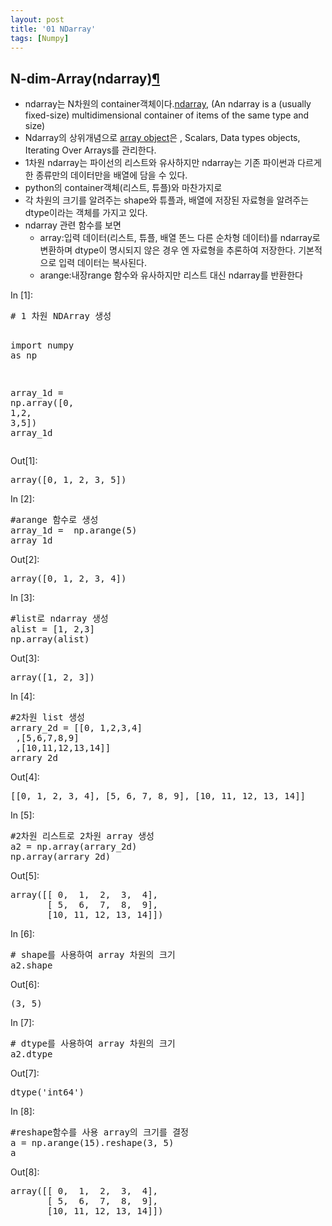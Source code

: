 ```yaml
---
layout: post
title: '01 NDarray'
tags: [Numpy]
---
```

<div class="cell border-box-sizing text_cell rendered">
<div class="prompt input_prompt">
</div>
<div class="inner_cell">
<div class="text_cell_render border-box-sizing rendered_html">
<h2 id="N-dim-Array(ndarray)">N-dim-Array(ndarray)<a class="anchor-link" href="#N-dim-Array(ndarray)">&#182;</a></h2><ul>
<li>ndarray는 N차원의 container객체이다.<a href="https://docs.scipy.org/doc/numpy-1.13.0/reference/generated/numpy.ndarray.html">ndarray</a>,   (An ndarray is a (usually fixed-size) multidimensional container of items of the same type and size)</li>
<li>Ndarray의 상위개념으로 <a href="https://docs.scipy.org/doc/numpy-1.13.0/reference/arrays.html">array object</a>은 ,  Scalars, Data types objects,  Iterating Over Arrays를 관리한다. </li>
<li>1차원 ndarray는 파이선의 리스트와 유사하지만 ndarray는 기존 파이썬과 다르게 한 종류만의 데이터만을 배열에 담을 수 있다.</li>
<li>python의 container객체(리스트, 튜플)와 마찬가지로 </li>
<li>각 차원의 크기를 알려주는 shape와  튜플과, 배열에 저장된 자료형을 알려주는 dtype이라는 객체를 가지고 있다.</li>
<li>ndarray 관련 함수를 보면 <ul>
<li>array:입력 데이터(리스트, 튜플, 배열 똔느 다른 순차형 데이터)를 ndarray로 변환하며  dtype이 명시되지 않은 경우 엔 자료형을 추론하여 저장한다. 기본적으로 입력 데이터는 복사된다.</li>
<li>arange:내장range 함수와 유사하지만 리스트 대신 ndarray를 반환한다</li>
</ul>
</li>
</ul>

</div>
</div>
</div>
<div class="cell border-box-sizing code_cell rendered">
<div class="input">
<div class="prompt input_prompt">In&nbsp;[1]:</div>
<div class="inner_cell">
    <div class="input_area">
<div class=" highlight hl-ipython3"><pre><span></span><span class="c1"># 1 차원 NDArray 생성  </span>

<span class="kn">import</span> <span class="nn">numpy</span> <span class="k">as</span> <span class="nn">np</span>

<span class="n">array_1d</span> <span class="o">=</span>  <span class="n">np</span><span class="o">.</span><span class="n">array</span><span class="p">([</span><span class="mi">0</span><span class="p">,</span> <span class="mi">1</span><span class="p">,</span><span class="mi">2</span><span class="p">,</span> <span class="mi">3</span><span class="p">,</span><span class="mi">5</span><span class="p">])</span>
<span class="n">array_1d</span>
</pre></div>

</div>
</div>
</div>

<div class="output_wrapper">
<div class="output">


<div class="output_area">
<div class="prompt output_prompt">Out[1]:</div>



<div class="output_text output_subarea output_execute_result">
<pre>array([0, 1, 2, 3, 5])</pre>
</div>

</div>

</div>
</div>

</div>
<div class="cell border-box-sizing code_cell rendered">
<div class="input">
<div class="prompt input_prompt">In&nbsp;[2]:</div>
<div class="inner_cell">
    <div class="input_area">
<div class=" highlight hl-ipython3"><pre><span></span><span class="c1">#arange 함수로 생성</span>
<span class="n">array_1d</span> <span class="o">=</span>  <span class="n">np</span><span class="o">.</span><span class="n">arange</span><span class="p">(</span><span class="mi">5</span><span class="p">)</span>
<span class="n">array_1d</span>
</pre></div>

</div>
</div>
</div>

<div class="output_wrapper">
<div class="output">


<div class="output_area">
<div class="prompt output_prompt">Out[2]:</div>



<div class="output_text output_subarea output_execute_result">
<pre>array([0, 1, 2, 3, 4])</pre>
</div>

</div>

</div>
</div>

</div>
<div class="cell border-box-sizing code_cell rendered">
<div class="input">
<div class="prompt input_prompt">In&nbsp;[3]:</div>
<div class="inner_cell">
    <div class="input_area">
<div class=" highlight hl-ipython3"><pre><span></span><span class="c1">#list로 ndarray 생성</span>
<span class="n">alist</span> <span class="o">=</span> <span class="p">[</span><span class="mi">1</span><span class="p">,</span> <span class="mi">2</span><span class="p">,</span><span class="mi">3</span><span class="p">]</span>
<span class="n">np</span><span class="o">.</span><span class="n">array</span><span class="p">(</span><span class="n">alist</span><span class="p">)</span>
</pre></div>

</div>
</div>
</div>

<div class="output_wrapper">
<div class="output">


<div class="output_area">
<div class="prompt output_prompt">Out[3]:</div>



<div class="output_text output_subarea output_execute_result">
<pre>array([1, 2, 3])</pre>
</div>

</div>

</div>
</div>

</div>
<div class="cell border-box-sizing code_cell rendered">
<div class="input">
<div class="prompt input_prompt">In&nbsp;[4]:</div>
<div class="inner_cell">
    <div class="input_area">
<div class=" highlight hl-ipython3"><pre><span></span><span class="c1">#2차원 list 생성</span>
<span class="n">arrary_2d</span> <span class="o">=</span> <span class="p">[[</span><span class="mi">0</span><span class="p">,</span> <span class="mi">1</span><span class="p">,</span><span class="mi">2</span><span class="p">,</span><span class="mi">3</span><span class="p">,</span><span class="mi">4</span><span class="p">]</span>
 <span class="p">,[</span><span class="mi">5</span><span class="p">,</span><span class="mi">6</span><span class="p">,</span><span class="mi">7</span><span class="p">,</span><span class="mi">8</span><span class="p">,</span><span class="mi">9</span><span class="p">]</span>
 <span class="p">,[</span><span class="mi">10</span><span class="p">,</span><span class="mi">11</span><span class="p">,</span><span class="mi">12</span><span class="p">,</span><span class="mi">13</span><span class="p">,</span><span class="mi">14</span><span class="p">]]</span>
<span class="n">arrary_2d</span>
</pre></div>

</div>
</div>
</div>

<div class="output_wrapper">
<div class="output">


<div class="output_area">
<div class="prompt output_prompt">Out[4]:</div>



<div class="output_text output_subarea output_execute_result">
<pre>[[0, 1, 2, 3, 4], [5, 6, 7, 8, 9], [10, 11, 12, 13, 14]]</pre>
</div>

</div>

</div>
</div>

</div>
<div class="cell border-box-sizing code_cell rendered">
<div class="input">
<div class="prompt input_prompt">In&nbsp;[5]:</div>
<div class="inner_cell">
    <div class="input_area">
<div class=" highlight hl-ipython3"><pre><span></span><span class="c1">#2차원 리스트로 2차원 array 생성</span>
<span class="n">a2</span> <span class="o">=</span> <span class="n">np</span><span class="o">.</span><span class="n">array</span><span class="p">(</span><span class="n">arrary_2d</span><span class="p">)</span>
<span class="n">np</span><span class="o">.</span><span class="n">array</span><span class="p">(</span><span class="n">arrary_2d</span><span class="p">)</span>
</pre></div>

</div>
</div>
</div>

<div class="output_wrapper">
<div class="output">


<div class="output_area">
<div class="prompt output_prompt">Out[5]:</div>



<div class="output_text output_subarea output_execute_result">
<pre>array([[ 0,  1,  2,  3,  4],
       [ 5,  6,  7,  8,  9],
       [10, 11, 12, 13, 14]])</pre>
</div>

</div>

</div>
</div>

</div>
<div class="cell border-box-sizing code_cell rendered">
<div class="input">
<div class="prompt input_prompt">In&nbsp;[6]:</div>
<div class="inner_cell">
    <div class="input_area">
<div class=" highlight hl-ipython3"><pre><span></span><span class="c1"># shape를 사용하여 array 차원의 크기</span>
<span class="n">a2</span><span class="o">.</span><span class="n">shape</span>
</pre></div>

</div>
</div>
</div>

<div class="output_wrapper">
<div class="output">


<div class="output_area">
<div class="prompt output_prompt">Out[6]:</div>



<div class="output_text output_subarea output_execute_result">
<pre>(3, 5)</pre>
</div>

</div>

</div>
</div>

</div>
<div class="cell border-box-sizing code_cell rendered">
<div class="input">
<div class="prompt input_prompt">In&nbsp;[7]:</div>
<div class="inner_cell">
    <div class="input_area">
<div class=" highlight hl-ipython3"><pre><span></span><span class="c1"># dtype를 사용하여 array 차원의 크기</span>
<span class="n">a2</span><span class="o">.</span><span class="n">dtype</span>
</pre></div>

</div>
</div>
</div>

<div class="output_wrapper">
<div class="output">


<div class="output_area">
<div class="prompt output_prompt">Out[7]:</div>



<div class="output_text output_subarea output_execute_result">
<pre>dtype(&#39;int64&#39;)</pre>
</div>

</div>

</div>
</div>

</div>
<div class="cell border-box-sizing code_cell rendered">
<div class="input">
<div class="prompt input_prompt">In&nbsp;[8]:</div>
<div class="inner_cell">
    <div class="input_area">
<div class=" highlight hl-ipython3"><pre><span></span><span class="c1">#reshape함수를 사용 array의 크기를 결정</span>
<span class="n">a</span> <span class="o">=</span> <span class="n">np</span><span class="o">.</span><span class="n">arange</span><span class="p">(</span><span class="mi">15</span><span class="p">)</span><span class="o">.</span><span class="n">reshape</span><span class="p">(</span><span class="mi">3</span><span class="p">,</span> <span class="mi">5</span><span class="p">)</span>
<span class="n">a</span>
</pre></div>

</div>
</div>
</div>

<div class="output_wrapper">
<div class="output">


<div class="output_area">
<div class="prompt output_prompt">Out[8]:</div>



<div class="output_text output_subarea output_execute_result">
<pre>array([[ 0,  1,  2,  3,  4],
       [ 5,  6,  7,  8,  9],
       [10, 11, 12, 13, 14]])</pre>
</div>

</div>

</div>
</div>

</div>
 

